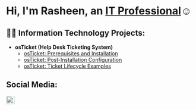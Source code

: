 <h1>Hi, I'm Rasheen, an <a href="https://www.linkedin.com/in/rasheen-whitehead-b53578309/">IT Professional</a>☺</h1>

<h2>👨‍💻 Information Technology Projects:</h2>

- <b>osTicket (Help Desk Ticketing System)</b>
  - [osTicket: Prerequisites and Installation](https://github.com/RasheenW/osticket-prereqs)
  - [osTicket: Post-Installation Configuration](https://github.com/RasheenW/post-install-config)
  - [osTicket: Ticket Lifecycle Examples](https://github.com/RasheenW/ticket-lifecycle)

<h2> Social Media:</h2>

[<img align="left" alt="Rasheen | LinkedIn" width="22px" src="https://cdn.jsdelivr.net/npm/simple-icons@v3/icons/linkedin.svg" />][linkedin]

[linkedin]:https://www.linkedin.com/in/rasheen-whitehead-b53578309/ 
